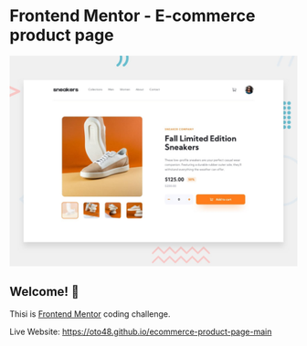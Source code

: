 # Frontend Mentor - E-commerce product page

![Design preview for the E-commerce product page coding challenge](./design/desktop-preview.jpg)

## Welcome! 👋

Thisi is [Frontend Mentor](https://www.frontendmentor.io) coding challenge.

Live Website: https://oto48.github.io/ecommerce-product-page-main
